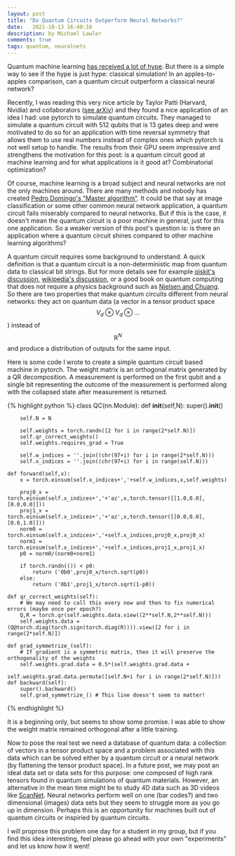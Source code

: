 ```yaml
---
layout: post
title: "Do Quantum Circuits Outperform Neural Networks?"
date:   2021-10-13 16:40:16
description: by Michael Lawler
comments: true
tags: quantum, neuralnets
---
```


Quantum machine learning [has received a lot of hype](https://www.protocol.com/manuals/quantum-computing/machine-learning-ai-quantum-computing-move-beyond-hype). But there is a simple way to see if the hype is just hype: classical simulation! In an apples-to-apples comparison, can a quantum circuit outperform a classical neural network? 

Recently, I was reading this very nice article by Taylor Patti (Harvard, Nvidia) and collaborators ([see arXiv](https://arxiv.org/pdf/2106.13304.pdf)) and they found a nice application of an idea I had: use pytorch to simulate quantum circuits. They managed to simulate a quantum circuit with 512 qubits that is 13 gates deep and were motivated to do so for an application with time reversal symmetry that allows them to use real numbers instead of complex ones which pytorch is not well setup to handle. The results from their GPU seem impressive and strengthens the motivation for this post: is a quantum circuit good at machine learning and for what applications is it good at? Combinatorial optimization?

Of course, machine learning is a broad subject and neural networks are not the only machines around. There are many methods and nobody has created [Pedro Domingo's "Master algorithm"](https://en.wikipedia.org/wiki/The_Master_Algorithm). It could be that say at image classification or some other common neural network application, a quantum circuit fails miserably compared to neural networks. But if this is the case, it doesn't mean the quantum circuit is a poor machine in general, just for this one application. So a weaker version of this post's question is: is there an application where a quantum circuit shines compared to other machine learning algorithms? 

A quantum circuit requires some background to understand. A quick definition is that a quantum circuit is a non-deterministic map from quantum data to classical bit strings. But for more details see for example [qiskit's discussion](https://qiskit.org/textbook/ch-algorithms/defining-quantum-circuits.html), [wikipedia's discussion](https://en.wikipedia.org/wiki/Quantum_circuit), or a good book on quantum computing that does not require a physics background such as [Nielsen and Chuang](https://michaelnielsen.org/qcqi/QINFO-book-nielsen-and-chuang-toc-and-chapter1-nov00.pdf). So there are two properties that make quantum circuits different from neural networks: they act on quantum data (a vector in a tensor product space $$V_d\otimes V_d\otimes\ldots$$) instead of $${\mathbb R}^N$$ and produce a distribution of outputs for the same input. 

Here is some code I wrote to create a simple quantum circuit based machine in pytorch. The weight matrix is an orthogonal matrix generated by a QR decomposition. A measurement is performed on the first qubit and a single bit representing the outcome of the measurement is performed along with the collapsed state after measurement is returned. 

{% highlight python %}
class QC(nn.Module):
    def __init__(self,N):
        super().__init__()

        self.N = N
        
        self.weights = torch.randn([2 for i in range(2*self.N)])
        self.qr_correct_weights()
        self.weights.requires_grad = True
        
        self.w_indices = ''.join((chr(97+i) for i in range(2*self.N)))
        self.x_indices = ''.join((chr(97+i) for i in range(self.N)))
        
    def forward(self,x):
        x = torch.einsum(self.x_indices+','+self.w_indices,x,self.weights)
        
        proj0_x = torch.einsum(self.x_indices+','+'az',x,torch.tensor([[1.0,0.0],[0.0,0.0]]))
        proj1_x = torch.einsum(self.x_indices+','+'az',x,torch.tensor([[0.0,0.0],[0.0,1.0]]))
        norm0 = torch.einsum(self.x_indices+','+self.x_indices,proj0_x,proj0_x)
        norm1 = torch.einsum(self.x_indices+','+self.x_indices,proj1_x,proj1_x)
        p0 = norm0/(norm0+norm1)
        
        if torch.randn(()) < p0:
            return ('0b0',proj0_x/torch.sqrt(p0))
        else:
            return ('0b1',proj1_x/torch.sqrt(1-p0))

    def qr_correct_weights(self):
        # We may need to call this every now and then to fix numerical errors (maybe once per epoch?)
        Q,R = torch.qr(self.weights.data.view((2**self.N,2**self.N)))
        self.weights.data = (Q@torch.diag(torch.sign(torch.diag(R)))).view([2 for i in range(2*self.N)])
        
    def grad_symmetrize_(self):
        # If gradient is a symmetric matrix, then it will preserve the orthogonality of the weights
        self.weights.grad.data = 0.5*(self.weights.grad.data + 
                                    self.weights.grad.data.permute([self.N+i for i in range(2*self.N)]))
    def backward(self):
        super().backward()
        self.grad_symmetrize_() # This line doesn't seem to matter!
{% endhighlight %}

It is a beginning only, but seems to show some promise. I was able to show the weight matrix remained orthogonal after a little training. 

Now to pose the real test we need a database of quantum data: a collection of vectors in a tensor product space and a problem associated with this data which can be solved either by a quantum circuit or a neural network (by flattening the tensor product space). In a future post, we may post an ideal data set or data sets for this purpose: one composed of high rank tensors found in quantum simulations of quantum materials. However, an alternative in the mean time might be to study 4D data such as 3D videos like [ScanNet](http://www.scan-net.org). Neural networks perform well on one (bar codes?) and two dimensional (images) data sets but they seem to struggle more as you go up in dimension. Perhaps this is an opportunity for machines built out of quantum circuits or inspiried by quantum circuits.

I will proprose this problem one day for a student in my group, but if you find this idea interesting, feel please go ahead with your own "experiments" and let us know how it went!
